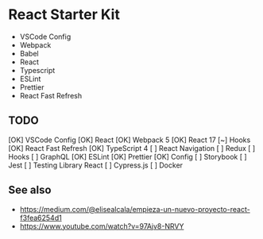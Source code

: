 # React Starter Kit

- VSCode Config
- Webpack
- Babel
- React
- Typescript
- ESLint
- Prettier
- React Fast Refresh

## TODO

[OK] VSCode Config
[OK] React
  [OK] Webpack 5
[OK] React 17
	[~] Hooks
[OK] React Fast Refresh
[OK] TypeScript 4
[ ] React Navigation
[ ] Redux
	[ ] Hooks
[ ] GraphQL
[OK] ESLint
[OK] Prettier
  [OK] Config
[ ] Storybook
[ ] Jest
[ ] Testing Library React
[ ] Cypress.js
[ ] Docker

## See also

- https://medium.com/@elisealcala/empieza-un-nuevo-proyecto-react-f3fea6254d1
- https://www.youtube.com/watch?v=97Ajv8-NRVY

